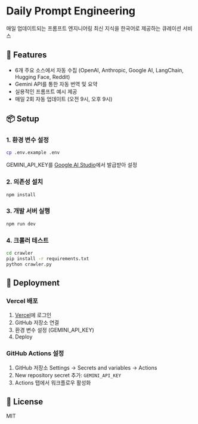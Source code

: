 # Daily Prompt Engineering

매일 업데이트되는 프롬프트 엔지니어링 최신 지식을 한국어로 제공하는 큐레이션 서비스

## 🚀 Features

- 6개 주요 소스에서 자동 수집 (OpenAI, Anthropic, Google AI, LangChain, Hugging Face, Reddit)
- Gemini API를 통한 자동 번역 및 요약
- 실용적인 프롬프트 예시 제공
- 매일 2회 자동 업데이트 (오전 9시, 오후 9시)

## 📦 Setup

### 1. 환경 변수 설정
```bash
cp .env.example .env
```

GEMINI_API_KEY를 [Google AI Studio](https://aistudio.google.com/apikey)에서 발급받아 설정

### 2. 의존성 설치
```bash
npm install
```

### 3. 개발 서버 실행
```bash
npm run dev
```

### 4. 크롤러 테스트
```bash
cd crawler
pip install -r requirements.txt
python crawler.py
```

## 🚀 Deployment

### Vercel 배포
1. [Vercel](https://vercel.com)에 로그인
2. GitHub 저장소 연결
3. 환경 변수 설정 (GEMINI_API_KEY)
4. Deploy

### GitHub Actions 설정
1. GitHub 저장소 Settings → Secrets and variables → Actions
2. New repository secret 추가: `GEMINI_API_KEY`
3. Actions 탭에서 워크플로우 활성화

## 📝 License

MIT

